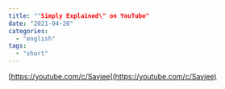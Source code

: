 ```yaml
---
title: ""Simply Explained\" on YouTube"
date: "2021-04-20"
categories: 
  - "english"
tags: 
  - "short"
---
```


[https://youtube.com/c/Savjee](https://youtube.com/c/Savjee)
